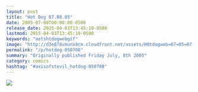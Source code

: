 ```yaml
---
layout: post
title: "Hot Dog 07.08.05"
date: 2005-07-08T00:00:00-0500
release_date: 2015-04-03T13:45:10-0500
lastmod: 2015-04-03T13:45:10-0500
keywords: "aetshtdogwebgif"
image: "http://d3e878vmunx8cm.cloudfront.net/assets/H0tdogweb=07=05=07.gif"
permalink: "/p/hotdog-050708"
summary: "Originally published Friday July, 8th 2005"
category: comics
hashtag: "#axisofstevil_hotdog-050708"
---
```


![](http://d3e878vmunx8cm.cloudfront.net/assets/H0tdogweb=07=05=07.gif)
